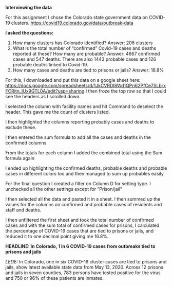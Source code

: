 **Interviewing the data** 

For this assignment I chose the Colorado state government data on COVID-19 clusters. 
https://covid19.colorado.gov/data/outbreak-data

**I asked the questions:** 
1. How many clusters has Colorado identified?
Answer: 206 clusters
2. What is the total number of “confirmed” Covid-19 cases and deaths reported at these? How many are probable?
Answer: 4667 confirmed cases and 547 deaths. There are also 1443 probable cases and 126 probable deaths linked to Covid-19. 
3. How many cases and deaths are tied to prisons or jails?
Answer: 16.8%

For this, I downloaded and put this data on a google sheet here: https://docs.google.com/spreadsheets/d/1JkCVRDl8Wd1QPri62PfCe7SLbrxFCRitn_lUx9GTL0A/edit?usp=sharing
I then froze the top row so that I could see the headers as I scrolled down. 

I selected the column with facility names and hit Command to deselect the header. This gave me the count of clusters listed. 

I then highlighted the columns reporting probably cases and deaths to exclude these. 

I then entered the sum formula to add all the cases and deaths in the confirmed columns

From the totals for each column I added the combined total using the Sum formula again

I ended up highlighting the confirmed deaths, probable deaths and probable cases in different colors too and then managed to sum up probables easily

For the final question I created a filter on Column D for setting type. I unchecked all the other settings except for “Prison/jail”

I then selected all the data and pasted it in a sheet. I then summed up the values for the columns on confirmed and probable cases of residents and staff and deaths. 

I then unfiltered the first sheet and took the total number of confirmed cases and with the sum total of confirmed cases for prisons, I calculated the percentage of COVID-19 cases that are tied to prisons or jails, and reduced it to one decimal point giving me 16.8%.

**HEADLINE: In Colorado, 1 in 6 COVID-19 cases from outbreaks tied to prisons and jails**

*LEDE:* In Colorado, one in six COVID-19 cluster cases are tied to prisons and jails, show latest available state data from May 13, 2020. Across 12 prisons and jails in seven counties, 783 persons have tested positive for the virus and 750 or 96% of these patients are inmates.  
 

